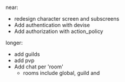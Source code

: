 near:

- redesign character screen and subscreens
- Add authentication with devise
- Add authorization with action_policy

longer:

- add guilds
- add pvp
- Add chat per 'room'
  - rooms include global, guild and

